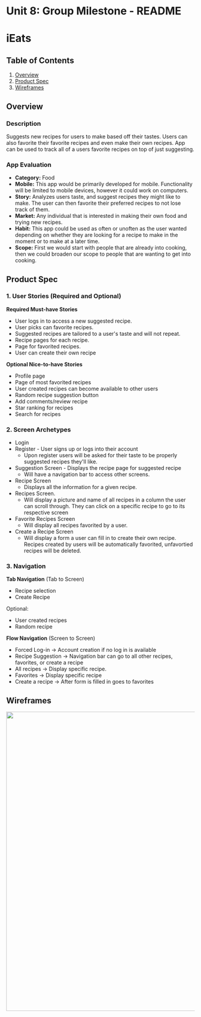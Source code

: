 Unit 8: Group Milestone - README
===
# iEats

## Table of Contents
1. [Overview](#Overview)
1. [Product Spec](#Product-Spec)
1. [Wireframes](#Wireframes)

## Overview
### Description
Suggests new recipes for users to make based off their tastes. Users can also favorite their favorite recipes and even make their own recipes. App can be used to track all of a users favorite recipes on top of just suggesting.

### App Evaluation
- **Category:** Food
- **Mobile:** This app would be primarily developed for mobile. Functionality will be limited to mobile devices, however it could work on computers.
- **Story:** Analyzes users taste, and suggest recipes they might like to make. The user can then favorite their preferred recipes to not lose track of them.
- **Market:** Any individual that is interested in making their own food and trying new recipes.
- **Habit:** This app could be used as often or unoften as the user wanted depending on whether they are looking for a recipe to make in the moment or to make at a later time.
- **Scope:** First we would start with people that are already into cooking, then we could broaden our scope to people that are wanting to get into cooking. 

## Product Spec
### 1. User Stories (Required and Optional)

**Required Must-have Stories**

* User logs in to access a new suggested recipe.
* User picks can favorite recipes.
* Suggested recipes are tailored to a user's taste and will not repeat.
* Recipe pages for each recipe.
* Page for favorited recipes.
* User can create their own recipe

**Optional Nice-to-have Stories**

* Profile page
* Page of most favorited recipes
* User created recipes can become available to other users
* Random recipe suggestion button
* Add comments/review recipe
* Star ranking for recipes
* Search for recipes

### 2. Screen Archetypes

* Login 
* Register - User signs up or logs into their account
   * Upon register users will be asked for their taste to be properly suggested recipes they'll like.
* Suggestion Screen - Displays the recipe page for suggested recipe
   * Will have a navigation bar to access other screens.
* Recipe Screen 
   * Displays all the information for a given recipe.
* Recipes Screen.
   * Will display a picture and name of all recipes in a column the user can scroll through. They can click on a specific recipe to go to its respective screen
* Favorite Recipes Screen
   * Will display all recipes favorited by a user.
* Create a Recipe Screen
   * Will display a form a user can fill in to create their own recipe. Recipes created by users will be automatically favorited, unfavortied recipes will be deleted.

### 3. Navigation

**Tab Navigation** (Tab to Screen)

* Recipe selection
* Create Recipe

Optional:
* User created recipes
* Random recipe

**Flow Navigation** (Screen to Screen)
* Forced Log-in -> Account creation if no log in is available
* Recipe Suggestion -> Navigation bar can go to all other recipes, favorites, or create a recipe
* All recipes -> Display specific recipe. 
* Favorites -> Display specific recipe
* Create a recipe -> After form is filled in goes to favorites

## Wireframes
<img src="https://i.imgur.com/9CrjH1K.jpg" width=800><br>
